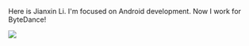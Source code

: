 Here is Jianxin Li. I'm focused on Android development. Now I work for ByteDance!

<img align="bottom" src="https://github-readme-stats-one-bice.vercel.app/api?username=CoXier&show_icons=true&include_all_commits=true&count_private=true&role=OWNER,ORGANIZATION_MEMBER,COLLABORATOR" />
 
